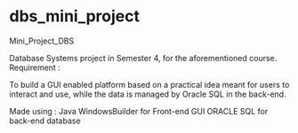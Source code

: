 # dbs_mini_project
Mini_Project_DBS

Database Systems project in Semester 4, for the aforementioned course. 
Requirement :

To build a GUI enabled platform based on a practical idea meant for users to interact and use, while the data is managed by Oracle SQL in the back-end.

Made using : Java WindowsBuilder for Front-end GUI
             ORACLE SQL for back-end database
